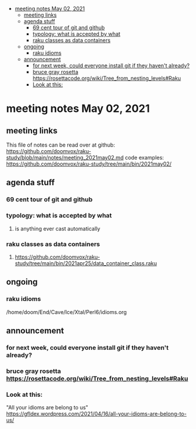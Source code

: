- [meeting notes May 02, 2021](#orgd0e0d0f)
  - [meeting links](#org2bb05c4)
  - [agenda stuff](#orgc7ba0f2)
    - [69 cent tour of git and github](#orgbe155b0)
    - [typology: what is accepted by what](#org63e8195)
    - [raku classes as data containers](#org63850d2)
  - [ongoing](#org6b4e74a)
    - [raku idioms](#org69673af)
  - [announcement](#org930ff98)
    - [for next week, could everyone install git if they haven't already?](#org35164ed)
    - [bruce gray rosetta  <https://rosettacode.org/wiki/Tree_from_nesting_levels#Raku>](#org8da7228)
    - [Look at this:](#orgc1f4f2d)


<a id="orgd0e0d0f"></a>

# meeting notes May 02, 2021


<a id="org2bb05c4"></a>

## meeting links

This file of notes can be read over at github: <https://github.com/doomvox/raku-study/blob/main/notes/meeting_2021may02.md> code examples: <https://github.com/doomvox/raku-study/tree/main/bin/2021may02/>


<a id="orgc7ba0f2"></a>

## agenda stuff


<a id="orgbe155b0"></a>

### 69 cent tour of git and github


<a id="org63e8195"></a>

### typology: what is accepted by what

1.  is anything ever cast automatically


<a id="org63850d2"></a>

### raku classes as data containers

1.  <https://github.com/doomvox/raku-study/tree/main/bin/2021apr25/data_container_class.raku>


<a id="org6b4e74a"></a>

## ongoing


<a id="org69673af"></a>

### raku idioms

/home/doom/End/Cave/Ice/Xtal/Perl6/idioms.org


<a id="org930ff98"></a>

## announcement


<a id="org35164ed"></a>

### for next week, could everyone install git if they haven't already?


<a id="org8da7228"></a>

### bruce gray rosetta  <https://rosettacode.org/wiki/Tree_from_nesting_levels#Raku>


<a id="orgc1f4f2d"></a>

### Look at this:

"All your idioms are belong to us" <https://gfldex.wordpress.com/2021/04/16/all-your-idioms-are-belong-to-us/>
